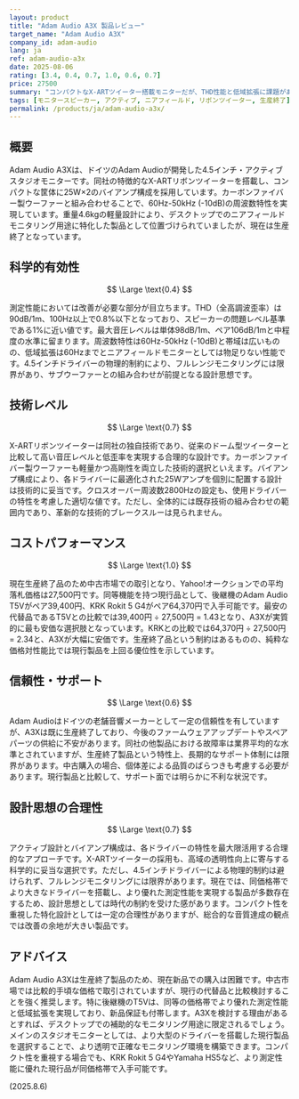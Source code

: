 ```yaml
---
layout: product
title: "Adam Audio A3X 製品レビュー"
target_name: "Adam Audio A3X"
company_id: adam-audio
lang: ja
ref: adam-audio-a3x
date: 2025-08-06
rating: [3.4, 0.4, 0.7, 1.0, 0.6, 0.7]
price: 27500
summary: "コンパクトなX-ARTツイーター搭載モニターだが、THD性能と低域拡張に課題があり、現在は生産終了済み"
tags: [モニタースピーカー, アクティブ, ニアフィールド, リボンツイーター, 生産終了]
permalink: /products/ja/adam-audio-a3x/
---
```


## 概要

Adam Audio A3Xは、ドイツのAdam Audioが開発した4.5インチ・アクティブスタジオモニターです。同社の特徴的なX-ARTリボンツイーターを搭載し、コンパクトな筐体に25W×2のバイアンプ構成を採用しています。カーボンファイバー製ウーファーと組み合わせることで、60Hz-50kHz (-10dB)の周波数特性を実現しています。重量4.6kgの軽量設計により、デスクトップでのニアフィールドモニタリング用途に特化した製品として位置づけられていましたが、現在は生産終了となっています。

## 科学的有効性

$$ \Large \text{0.4} $$

測定性能においては改善が必要な部分が目立ちます。THD（全高調波歪率）は90dB/1m、100Hz以上で0.8%以下となっており、スピーカーの問題レベル基準である1%に近い値です。最大音圧レベルは単体98dB/1m、ペア106dB/1mと中程度の水準に留まります。周波数特性は60Hz-50kHz (-10dB)と帯域は広いものの、低域拡張は60Hzまでとニアフィールドモニターとしては物足りない性能です。4.5インチドライバーの物理的制約により、フルレンジモニタリングには限界があり、サブウーファーとの組み合わせが前提となる設計思想です。

## 技術レベル

$$ \Large \text{0.7} $$

X-ARTリボンツイーターは同社の独自技術であり、従来のドーム型ツイーターと比較して高い音圧レベルと低歪率を実現する合理的な設計です。カーボンファイバー製ウーファーも軽量かつ高剛性を両立した技術的選択といえます。バイアンプ構成により、各ドライバーに最適化された25Wアンプを個別に配置する設計は技術的に妥当です。クロスオーバー周波数2800Hzの設定も、使用ドライバーの特性を考慮した適切な値です。ただし、全体的には既存技術の組み合わせの範囲内であり、革新的な技術的ブレークスルーは見られません。

## コストパフォーマンス

$$ \Large \text{1.0} $$

現在生産終了品のため中古市場での取引となり、Yahoo!オークションでの平均落札価格は27,500円です。同等機能を持つ現行品として、後継機のAdam Audio T5Vがペア39,400円、KRK Rokit 5 G4がペア64,370円で入手可能です。最安の代替品であるT5Vとの比較では39,400円 ÷ 27,500円 = 1.43となり、A3Xが実質的に最も安価な選択肢となっています。KRKとの比較では64,370円 ÷ 27,500円 = 2.34と、A3Xが大幅に安価です。生産終了品という制約はあるものの、純粋な価格対性能比では現行製品を上回る優位性を示しています。

## 信頼性・サポート

$$ \Large \text{0.6} $$

Adam Audioはドイツの老舗音響メーカーとして一定の信頼性を有していますが、A3Xは既に生産終了しており、今後のファームウェアアップデートやスペアパーツの供給に不安があります。同社の他製品における故障率は業界平均的な水準とされていますが、生産終了製品という特性上、長期的なサポート体制には限界があります。中古購入の場合、個体差による品質のばらつきも考慮する必要があります。現行製品と比較して、サポート面では明らかに不利な状況です。

## 設計思想の合理性

$$ \Large \text{0.7} $$

アクティブ設計とバイアンプ構成は、各ドライバーの特性を最大限活用する合理的なアプローチです。X-ARTツイーターの採用も、高域の透明性向上に寄与する科学的に妥当な選択です。ただし、4.5インチドライバーによる物理的制約は避けられず、フルレンジモニタリングには限界があります。現在では、同価格帯でより大きなドライバーを搭載し、より優れた測定性能を実現する製品が多数存在するため、設計思想としては時代の制約を受けた感があります。コンパクト性を重視した特化設計としては一定の合理性がありますが、総合的な音質達成の観点では改善の余地が大きい製品です。

## アドバイス

Adam Audio A3Xは生産終了製品のため、現在新品での購入は困難です。中古市場では比較的手頃な価格で取引されていますが、現行の代替品と比較検討することを強く推奨します。特に後継機のT5Vは、同等の価格帯でより優れた測定性能と低域拡張を実現しており、新品保証も付帯します。A3Xを検討する理由があるとすれば、デスクトップでの補助的なモニタリング用途に限定されるでしょう。メインのスタジオモニターとしては、より大型のドライバーを搭載した現行製品を選択することで、より透明で正確なモニタリング環境を構築できます。コンパクト性を重視する場合でも、KRK Rokit 5 G4やYamaha HS5など、より測定性能に優れた現行品が同価格帯で入手可能です。

(2025.8.6)
